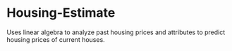 # Housing-Estimate
Uses linear algebra to analyze past housing prices and attributes to predict housing prices of current houses.
